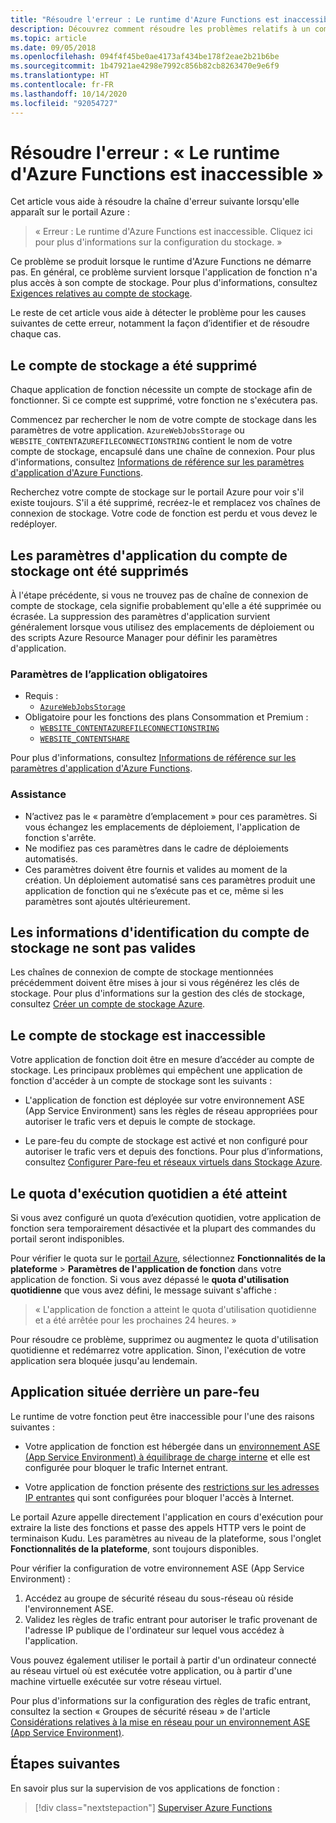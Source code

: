```yaml
---
title: "Résoudre l'erreur : Le runtime d'Azure Functions est inaccessible"
description: Découvrez comment résoudre les problèmes relatifs à un compte de stockage non valide.
ms.topic: article
ms.date: 09/05/2018
ms.openlocfilehash: 094f4f45be0ae4173af434be178f2eae2b21b6be
ms.sourcegitcommit: 1b47921ae4298e7992c856b82cb8263470e9e6f9
ms.translationtype: HT
ms.contentlocale: fr-FR
ms.lasthandoff: 10/14/2020
ms.locfileid: "92054727"
---
```

# <a name="troubleshoot-error-azure-functions-runtime-is-unreachable"></a>Résoudre l'erreur : « Le runtime d'Azure Functions est inaccessible »

Cet article vous aide à résoudre la chaîne d'erreur suivante lorsqu'elle apparaît sur le portail Azure :

> « Erreur : Le runtime d'Azure Functions est inaccessible. Cliquez ici pour plus d'informations sur la configuration du stockage. »

Ce problème se produit lorsque le runtime d'Azure Functions ne démarre pas. En général, ce problème survient lorsque l'application de fonction n'a plus accès à son compte de stockage. Pour plus d'informations, consultez [Exigences relatives au compte de stockage](./functions-create-function-app-portal.md#storage-account-requirements).

Le reste de cet article vous aide à détecter le problème pour les causes suivantes de cette erreur, notamment la façon d’identifier et de résoudre chaque cas.

## <a name="storage-account-was-deleted"></a>Le compte de stockage a été supprimé

Chaque application de fonction nécessite un compte de stockage afin de fonctionner. Si ce compte est supprimé, votre fonction ne s'exécutera pas.

Commencez par rechercher le nom de votre compte de stockage dans les paramètres de votre application. `AzureWebJobsStorage` ou `WEBSITE_CONTENTAZUREFILECONNECTIONSTRING` contient le nom de votre compte de stockage, encapsulé dans une chaîne de connexion. Pour plus d'informations, consultez [Informations de référence sur les paramètres d'application d'Azure Functions](./functions-app-settings.md#azurewebjobsstorage).

Recherchez votre compte de stockage sur le portail Azure pour voir s'il existe toujours. S'il a été supprimé, recréez-le et remplacez vos chaînes de connexion de stockage. Votre code de fonction est perdu et vous devez le redéployer.

## <a name="storage-account-application-settings-were-deleted"></a>Les paramètres d'application du compte de stockage ont été supprimés

À l'étape précédente, si vous ne trouvez pas de chaîne de connexion de compte de stockage, cela signifie probablement qu'elle a été supprimée ou écrasée. La suppression des paramètres d'application survient généralement lorsque vous utilisez des emplacements de déploiement ou des scripts Azure Resource Manager pour définir les paramètres d'application.

### <a name="required-application-settings"></a>Paramètres de l’application obligatoires

* Requis :
    * [`AzureWebJobsStorage`](./functions-app-settings.md#azurewebjobsstorage)
* Obligatoire pour les fonctions des plans Consommation et Premium :
    * [`WEBSITE_CONTENTAZUREFILECONNECTIONSTRING`](./functions-app-settings.md)
    * [`WEBSITE_CONTENTSHARE`](./functions-app-settings.md)

Pour plus d'informations, consultez [Informations de référence sur les paramètres d'application d'Azure Functions](./functions-app-settings.md).

### <a name="guidance"></a>Assistance

* N’activez pas le « paramètre d’emplacement » pour ces paramètres. Si vous échangez les emplacements de déploiement, l'application de fonction s'arrête.
* Ne modifiez pas ces paramètres dans le cadre de déploiements automatisés.
* Ces paramètres doivent être fournis et valides au moment de la création. Un déploiement automatisé sans ces paramètres produit une application de fonction qui ne s’exécute pas et ce, même si les paramètres sont ajoutés ultérieurement.

## <a name="storage-account-credentials-are-invalid"></a>Les informations d'identification du compte de stockage ne sont pas valides

Les chaînes de connexion de compte de stockage mentionnées précédemment doivent être mises à jour si vous régénérez les clés de stockage. Pour plus d'informations sur la gestion des clés de stockage, consultez [Créer un compte de stockage Azure](../storage/common/storage-account-create.md).

## <a name="storage-account-is-inaccessible"></a>Le compte de stockage est inaccessible

Votre application de fonction doit être en mesure d’accéder au compte de stockage. Les principaux problèmes qui empêchent une application de fonction d'accéder à un compte de stockage sont les suivants :

* L'application de fonction est déployée sur votre environnement ASE (App Service Environment) sans les règles de réseau appropriées pour autoriser le trafic vers et depuis le compte de stockage.

* Le pare-feu du compte de stockage est activé et non configuré pour autoriser le trafic vers et depuis des fonctions. Pour plus d’informations, consultez [Configurer Pare-feu et réseaux virtuels dans Stockage Azure](../storage/common/storage-network-security.md?toc=%2fazure%2fstorage%2ffiles%2ftoc.json).

## <a name="daily-execution-quota-is-full"></a>Le quota d'exécution quotidien a été atteint

Si vous avez configuré un quota d’exécution quotidien, votre application de fonction sera temporairement désactivée et la plupart des commandes du portail seront indisponibles. 

Pour vérifier le quota sur le [portail Azure](https://portal.azure.com), sélectionnez **Fonctionnalités de la plateforme** > **Paramètres de l'application de fonction** dans votre application de fonction. Si vous avez dépassé le **quota d'utilisation quotidienne** que vous avez défini, le message suivant s'affiche :

  > « L'application de fonction a atteint le quota d'utilisation quotidienne et a été arrêtée pour les prochaines 24 heures. »

Pour résoudre ce problème, supprimez ou augmentez le quota d'utilisation quotidienne et redémarrez votre application. Sinon, l'exécution de votre application sera bloquée jusqu'au lendemain.

## <a name="app-is-behind-a-firewall"></a>Application située derrière un pare-feu

Le runtime de votre fonction peut être inaccessible pour l'une des raisons suivantes :

* Votre application de fonction est hébergée dans un [environnement ASE (App Service Environment) à équilibrage de charge interne](../app-service/environment/create-ilb-ase.md) et elle est configurée pour bloquer le trafic Internet entrant.

* Votre application de fonction présente des [restrictions sur les adresses IP entrantes](functions-networking-options.md#inbound-ip-restrictions) qui sont configurées pour bloquer l'accès à Internet. 

Le portail Azure appelle directement l'application en cours d'exécution pour extraire la liste des fonctions et passe des appels HTTP vers le point de terminaison Kudu. Les paramètres au niveau de la plateforme, sous l'onglet **Fonctionnalités de la plateforme**, sont toujours disponibles.

Pour vérifier la configuration de votre environnement ASE (App Service Environment) :
1. Accédez au groupe de sécurité réseau du sous-réseau où réside l'environnement ASE.
1. Validez les règles de trafic entrant pour autoriser le trafic provenant de l'adresse IP publique de l'ordinateur sur lequel vous accédez à l'application. 
   
Vous pouvez également utiliser le portail à partir d'un ordinateur connecté au réseau virtuel où est exécutée votre application, ou à partir d'une machine virtuelle exécutée sur votre réseau virtuel. 

Pour plus d'informations sur la configuration des règles de trafic entrant, consultez la section « Groupes de sécurité réseau » de l'article [Considérations relatives à la mise en réseau pour un environnement ASE (App Service Environment)](../app-service/environment/network-info.md#network-security-groups).

## <a name="next-steps"></a>Étapes suivantes

En savoir plus sur la supervision de vos applications de fonction :

> [!div class="nextstepaction"]
> [Superviser Azure Functions](functions-monitoring.md)
